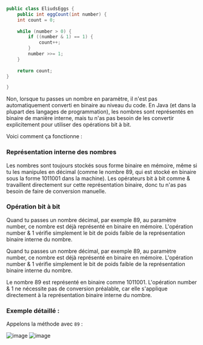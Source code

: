```java
public class EliudsEggs {
    public int eggCount(int number) {
    int count = 0;
    
    while (number > 0) {
        if ((number & 1) == 1) {
            count++;
        }
        number >>= 1;
    }
    
    return count;
}

}
```

Non, lorsque tu passes un nombre en paramètre, il n'est pas automatiquement converti en binaire au niveau du code. En Java (et dans la plupart des langages de programmation), les nombres sont représentés en binaire de manière interne, mais tu n'as pas besoin de les convertir explicitement pour utiliser des opérations bit à bit.

Voici comment ça fonctionne :

### Représentation interne des nombres
Les nombres sont toujours stockés sous forme binaire en mémoire, même si tu les manipules en décimal (comme le nombre 89, qui est stocké en binaire sous la forme 1011001 dans la machine). Les opérateurs bit à bit comme & travaillent directement sur cette représentation binaire, donc tu n'as pas besoin de faire de conversion manuelle.

### Opération bit à bit
Quand tu passes un nombre décimal, par exemple 89, au paramètre number, ce nombre est déjà représenté en binaire en mémoire. L'opération number & 1 vérifie simplement le bit de poids faible de la représentation binaire interne du nombre.

Quand tu passes un nombre décimal, par exemple 89, au paramètre number, ce nombre est déjà représenté en binaire en mémoire. L'opération number & 1 vérifie simplement le bit de poids faible de la représentation binaire interne du nombre.

Le nombre 89 est représenté en binaire comme 1011001. L'opération number & 1 ne nécessite pas de conversion préalable, car elle s'applique directement à la représentation binaire interne du nombre.

### Exemple détaillé :
Appelons la méthode avec `89` :

![image](https://github.com/user-attachments/assets/5751bcec-1bb4-4a6c-aa69-dfa84590874b)
![image](https://github.com/user-attachments/assets/83ee9794-8793-4f41-95b4-40b363dab7c1)
